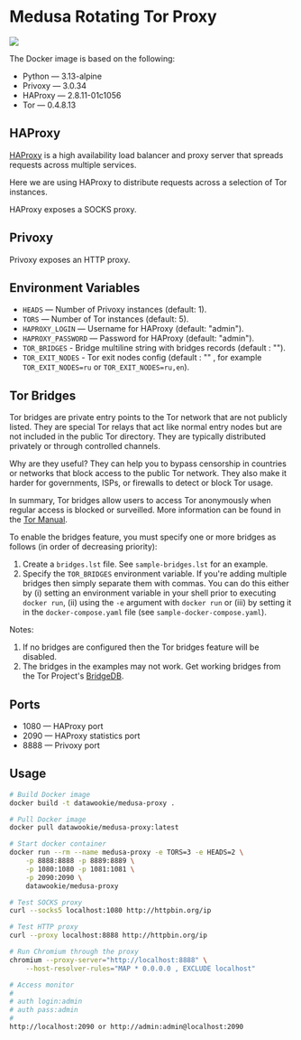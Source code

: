 # Medusa Rotating Tor Proxy

<img src="medusa-banner.webp">

The Docker image is based on the following:

- Python — 3.13-alpine
- Privoxy — 3.0.34
- HAProxy — 2.8.11-01c1056
- Tor — 0.4.8.13

## HAProxy

[HAProxy](https://www.haproxy.com/) is a high availability load balancer and proxy server that spreads requests across multiple services.

Here we are using HAProxy to distribute requests across a selection of Tor instances.

HAProxy exposes a SOCKS proxy.

## Privoxy

Privoxy exposes an HTTP proxy.

## Environment Variables

- `HEADS` — Number of Privoxy instances (default: 1).
- `TORS` — Number of Tor instances (default: 5).
- `HAPROXY_LOGIN` — Username for HAProxy (default: "admin").
- `HAPROXY_PASSWORD` — Password for HAProxy (default: "admin").
- `TOR_BRIDGES` - Bridge multiline string with bridges records (default : "").
- `TOR_EXIT_NODES` - Tor exit nodes config (default : "" , for example `TOR_EXIT_NODES=ru` or `TOR_EXIT_NODES=ru,en`).

## Tor Bridges

Tor bridges are private entry points to the Tor network that are not publicly listed. They are special Tor relays that act like normal entry nodes but are not included in the public Tor directory. They are typically distributed privately or through controlled channels.

Why are they useful? They can help you to bypass censorship in countries or networks that block access to the public Tor network. They also make it harder for governments, ISPs, or firewalls to detect or block Tor usage.

In summary, Tor bridges allow users to access Tor anonymously when regular access is blocked or surveilled. More information can be found in the [Tor Manual](https://torproject.github.io/manual/bridges/).

To enable the bridges feature, you must specify one or more bridges as follows (in order of decreasing priority):

1. Create a `bridges.lst` file. See `sample-bridges.lst` for an example.
2. Specify the `TOR_BRIDGES` environment variable. If you're adding multiple bridges then simply separate them with commas. You can do this either by (i) setting an environment variable in your shell prior to executing `docker run`, (ii) using the `-e` argument with `docker run` or (iii) by setting it in the `docker-compose.yaml` file (see `sample-docker-compose.yaml`).

Notes:

1. If no bridges are configured then the Tor bridges feature will be disabled.
2. The bridges in the examples may not work. Get working bridges from the Tor Project's [BridgeDB](https://bridges.torproject.org/options).

## Ports

- 1080 — HAProxy port
- 2090 — HAProxy statistics port
- 8888 — Privoxy port

## Usage

```bash
# Build Docker image
docker build -t datawookie/medusa-proxy .

# Pull Docker image
docker pull datawookie/medusa-proxy:latest

# Start docker container
docker run --rm --name medusa-proxy -e TORS=3 -e HEADS=2 \
    -p 8888:8888 -p 8889:8889 \
    -p 1080:1080 -p 1081:1081 \
    -p 2090:2090 \
    datawookie/medusa-proxy

# Test SOCKS proxy
curl --socks5 localhost:1080 http://httpbin.org/ip

# Test HTTP proxy
curl --proxy localhost:8888 http://httpbin.org/ip

# Run Chromium through the proxy
chromium --proxy-server="http://localhost:8888" \
    --host-resolver-rules="MAP * 0.0.0.0 , EXCLUDE localhost"

# Access monitor
#
# auth login:admin
# auth pass:admin
#
http://localhost:2090 or http://admin:admin@localhost:2090
```

